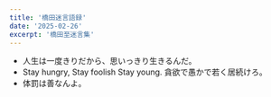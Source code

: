 ```yaml
---
title: '橋田迷言語録'
date: '2025-02-26'
excerpt: '橋田至迷言集'
---
```


- 人生は一度きりだから、思いっきり生きるんだ。
- Stay hungry, Stay foolish Stay young. 貪欲で愚かで若く居続けろ。
- 体罰は善なんよ。